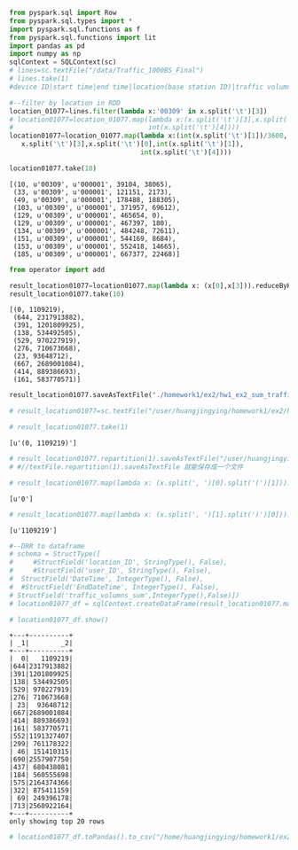 

```python
from pyspark.sql import Row
from pyspark.sql.types import *
import pyspark.sql.functions as f
from pyspark.sql.functions import lit
import pandas as pd
import numpy as np
sqlContext = SQLContext(sc)
# lines=sc.textFile("/data/Traffic_1000BS_Final")
# lines.take(1)
#device ID|start time|end time|location(base station ID)|traffic volumns(Bytes)|
```


```python
#--filter by location in RDD
location_01077=lines.filter(lambda x:'00309' in x.split('\t')[3])
# location01077=location_01077.map(lambda x:(x.split('\t')[3],x.split('\t')[0],int(x.split('\t')[1]),int(x.split('\t')[1])/3600,
#                                  int(x.split('\t')[4])))
location01077=location_01077.map(lambda x:(int(x.split('\t')[1])/3600,
   x.split('\t')[3],x.split('\t')[0],int(x.split('\t')[1]),
                                 int(x.split('\t')[4])))
```


```python
location01077.take(10)
```




    [(10, u'00309', u'000001', 39104, 38065),
     (33, u'00309', u'000001', 121151, 2173),
     (49, u'00309', u'000001', 178488, 188305),
     (103, u'00309', u'000001', 371957, 69612),
     (129, u'00309', u'000001', 465654, 0),
     (129, u'00309', u'000001', 467397, 180),
     (134, u'00309', u'000001', 484248, 72611),
     (151, u'00309', u'000001', 544169, 8684),
     (153, u'00309', u'000001', 552418, 14665),
     (185, u'00309', u'000001', 667377, 22468)]




```python
from operator import add 

result_location01077=location01077.map(lambda x: (x[0],x[3])).reduceByKey(add)
result_location01077.take(10)
```




    [(0, 1109219),
     (644, 2317913882),
     (391, 1201809925),
     (138, 534492505),
     (529, 970227919),
     (276, 710673668),
     (23, 93648712),
     (667, 2689001084),
     (414, 889386693),
     (161, 583770571)]




```python
result_location01077.saveAsTextFile("./homework1/ex2/hw1_ex2_sum_traffic_volumns_per_hour_of_location00309")
```


```python
# result_location01077=sc.textFile("/user/huangjingying/homework1/ex2/hw1_ex2_sum_traffic_volumns_per_hour_of_location00309")
```


```python
# result_location01077.take(1)
```




    [u'(0, 1109219)']




```python
# result_location01077.repartition(1).saveAsTextFile("/user/huangjingying/homework1/ex2/hw1_ex2_sum_traffic_volumns_per_hour_of_location00309_onefile")
# #//textFile.repartition(1).saveAsTextFile 就能保存成一个文件
```


```python
# result_location01077.map(lambda x: (x.split(', ')[0].split('(')[1])).take(1)
```




    [u'0']




```python
# result_location01077.map(lambda x: (x.split(', ')[1].split(')')[0])).take(1)
```




    [u'1109219']




```python
#--DRR to dataframe
# schema = StructType([ 
#     #StructField('location_ID', StringType(), False),
#     #StructField('user_ID', StringType(), False),
#  StructField('DateTime', IntegerType(), False),
#  #StructField('EndDateTime', IntegerType(), False),
# StructField('traffic_volumns_sum',IntegerType(),False)])
# location01077_df = sqlContext.createDataFrame(result_location01077.map(lambda x: (x.split(', ')[0].split('(')[1],x.split(', ')[1].split(')')[0]), schema))
```


```python
# location01077_df.show()
```

    +---+----------+
    | _1|        _2|
    +---+----------+
    |  0|   1109219|
    |644|2317913882|
    |391|1201809925|
    |138| 534492505|
    |529| 970227919|
    |276| 710673668|
    | 23|  93648712|
    |667|2689001084|
    |414| 889386693|
    |161| 583770571|
    |552|1191327407|
    |299| 761178322|
    | 46| 151410315|
    |690|2557907750|
    |437| 680438081|
    |184| 560555698|
    |575|2164374366|
    |322| 875411159|
    | 69| 249396178|
    |713|2560922164|
    +---+----------+
    only showing top 20 rows
    



```python
# location01077_df.toPandas().to_csv("/home/huangjingying/homework1/ex2/hw1_ex2_sum_traffic_volumns_per_hour_of_location00309.csv")
```


```python

```
